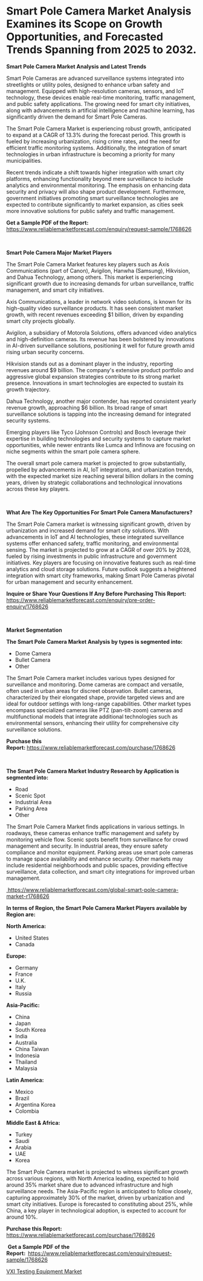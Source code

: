<p><h1>Smart Pole Camera Market Analysis Examines its Scope on Growth Opportunities, and Forecasted Trends Spanning from 2025 to 2032.</h1></p><p><strong>Smart Pole Camera Market Analysis and Latest Trends</strong></p>
<p><p>Smart Pole Cameras are advanced surveillance systems integrated into streetlights or utility poles, designed to enhance urban safety and management. Equipped with high-resolution cameras, sensors, and IoT technology, these devices enable real-time monitoring, traffic management, and public safety applications. The growing need for smart city initiatives, along with advancements in artificial intelligence and machine learning, has significantly driven the demand for Smart Pole Cameras.</p><p>The Smart Pole Camera Market is experiencing robust growth, anticipated to expand at a CAGR of 13.3% during the forecast period. This growth is fueled by increasing urbanization, rising crime rates, and the need for efficient traffic monitoring systems. Additionally, the integration of smart technologies in urban infrastructure is becoming a priority for many municipalities. </p><p>Recent trends indicate a shift towards higher integration with smart city platforms, enhancing functionality beyond mere surveillance to include analytics and environmental monitoring. The emphasis on enhancing data security and privacy will also shape product development. Furthermore, government initiatives promoting smart surveillance technologies are expected to contribute significantly to market expansion, as cities seek more innovative solutions for public safety and traffic management.</p></p>
<p><strong>Get a Sample PDF of the Report:&nbsp;</strong> <a href="https://www.reliablemarketforecast.com/enquiry/request-sample/1768626?utm_campaign=3381&utm_medium=2&utm_source=Github&utm_content=ia&utm_term=11042025&utm_id=smart-pole-camera">https://www.reliablemarketforecast.com/enquiry/request-sample/1768626</a></p>
<p>&nbsp;</p>
<p><strong>Smart Pole Camera Major Market Players</strong></p>
<p><p>The Smart Pole Camera Market features key players such as Axis Communications (part of Canon), Avigilon, Hanwha (Samsung), Hikvision, and Dahua Technology, among others. This market is experiencing significant growth due to increasing demands for urban surveillance, traffic management, and smart city initiatives.</p><p>Axis Communications, a leader in network video solutions, is known for its high-quality video surveillance products. It has seen consistent market growth, with recent revenues exceeding $1 billion, driven by expanding smart city projects globally.</p><p>Avigilon, a subsidiary of Motorola Solutions, offers advanced video analytics and high-definition cameras. Its revenue has been bolstered by innovations in AI-driven surveillance solutions, positioning it well for future growth amid rising urban security concerns.</p><p>Hikvision stands out as a dominant player in the industry, reporting revenues around $9 billion. The company's extensive product portfolio and aggressive global expansion strategies contribute to its strong market presence. Innovations in smart technologies are expected to sustain its growth trajectory.</p><p>Dahua Technology, another major contender, has reported consistent yearly revenue growth, approaching $6 billion. Its broad range of smart surveillance solutions is tapping into the increasing demand for integrated security systems.</p><p>Emerging players like Tyco (Johnson Controls) and Bosch leverage their expertise in building technologies and security systems to capture market opportunities, while newer entrants like Lumca and Infinova are focusing on niche segments within the smart pole camera sphere.</p><p>The overall smart pole camera market is projected to grow substantially, propelled by advancements in AI, IoT integrations, and urbanization trends, with the expected market size reaching several billion dollars in the coming years, driven by strategic collaborations and technological innovations across these key players.</p></p>
<p>&nbsp;</p>
<p><strong>What Are The Key Opportunities For Smart Pole Camera Manufacturers?</strong></p>
<p><p>The Smart Pole Camera market is witnessing significant growth, driven by urbanization and increased demand for smart city solutions. With advancements in IoT and AI technologies, these integrated surveillance systems offer enhanced safety, traffic monitoring, and environmental sensing. The market is projected to grow at a CAGR of over 20% by 2028, fueled by rising investments in public infrastructure and government initiatives. Key players are focusing on innovative features such as real-time analytics and cloud storage solutions. Future outlook suggests a heightened integration with smart city frameworks, making Smart Pole Cameras pivotal for urban management and security enhancement.</p></p>
<p><strong>Inquire or Share Your Questions If Any Before Purchasing This Report:</strong> <a href="https://www.reliablemarketforecast.com/enquiry/pre-order-enquiry/1768626?utm_campaign=3381&utm_medium=2&utm_source=Github&utm_content=ia&utm_term=11042025&utm_id=smart-pole-camera">https://www.reliablemarketforecast.com/enquiry/pre-order-enquiry/1768626</a></p>
<p>&nbsp;</p>
<p><strong>Market Segmentation</strong></p>
<p><strong>The Smart Pole Camera Market Analysis by types is segmented into:</strong></p>
<p><ul><li>Dome Camera</li><li>Bullet Camera</li><li>Other</li></ul></p>
<p><p>The Smart Pole Camera market includes various types designed for surveillance and monitoring. Dome cameras are compact and versatile, often used in urban areas for discreet observation. Bullet cameras, characterized by their elongated shape, provide targeted views and are ideal for outdoor settings with long-range capabilities. Other market types encompass specialized cameras like PTZ (pan-tilt-zoom) cameras and multifunctional models that integrate additional technologies such as environmental sensors, enhancing their utility for comprehensive city surveillance solutions.</p></p>
<p><strong>Purchase this Report:&nbsp;</strong><a href="https://www.reliablemarketforecast.com/purchase/1768626?utm_campaign=3381&utm_medium=2&utm_source=Github&utm_content=ia&utm_term=11042025&utm_id=smart-pole-camera">https://www.reliablemarketforecast.com/purchase/1768626</a></p>
<p>&nbsp;</p>
<p><strong>The Smart Pole Camera Market Industry Research by Application is segmented into:</strong></p>
<p><ul><li>Road</li><li>Scenic Spot</li><li>Industrial Area</li><li>Parking Area</li><li>Other</li></ul></p>
<p><p>The Smart Pole Camera Market finds applications in various settings. In roadways, these cameras enhance traffic management and safety by monitoring vehicle flow. Scenic spots benefit from surveillance for crowd management and security. In industrial areas, they ensure safety compliance and monitor equipment. Parking areas use smart pole cameras to manage space availability and enhance security. Other markets may include residential neighborhoods and public spaces, providing effective surveillance, data collection, and smart city integrations for improved urban management.</p></p>
<p><a href="https://www.reliablemarketforecast.com/global-smart-pole-camera-market-r1768626?utm_campaign=3381&utm_medium=2&utm_source=Github&utm_content=ia&utm_term=11042025&utm_id=smart-pole-camera">&nbsp;https://www.reliablemarketforecast.com/global-smart-pole-camera-market-r1768626</a></p>
<p><strong>In terms of Region, the Smart Pole Camera Market Players available by Region are:</strong></p>
<p>
    <p> <strong> North America: </strong>
        <ul>
            <li>United States</li>
            <li>Canada</li>
        </ul>
        </p> 
    <p> <strong> Europe: </strong>
        <ul>
            <li>Germany</li>
            <li>France</li>
            <li>U.K.</li>
            <li>Italy</li>
            <li>Russia</li>
        </ul>
        </p> 
    <p> <strong> Asia-Pacific: </strong>
        <ul>
            <li>China</li>
            <li>Japan</li>
            <li>South Korea</li>
            <li>India</li>
            <li>Australia</li>
            <li>China Taiwan</li>
            <li>Indonesia</li>
            <li>Thailand</li>
            <li>Malaysia</li>
        </ul>
        </p> 
    <p> <strong> Latin America: </strong>
        <ul>
            <li>Mexico</li>
            <li>Brazil</li>
            <li>Argentina Korea</li>
            <li>Colombia</li>
        </ul>
        </p> 
    <p> <strong> Middle East & Africa: </strong>
        <ul>
            <li>Turkey</li>
            <li>Saudi</li>
            <li>Arabia</li>
            <li>UAE</li>
            <li>Korea</li>
        </ul>
    </p>
    </p>
<p><p>The Smart Pole Camera market is projected to witness significant growth across various regions, with North America leading, expected to hold around 35% market share due to advanced infrastructure and high surveillance needs. The Asia-Pacific region is anticipated to follow closely, capturing approximately 30% of the market, driven by urbanization and smart city initiatives. Europe is forecasted to constituting about 25%, while China, a key player in technological adoption, is expected to account for around 10%.</p></p>
<p><strong>Purchase this Report: </strong><a href="https://www.reliablemarketforecast.com/purchase/1768626?utm_campaign=3381&utm_medium=2&utm_source=Github&utm_content=ia&utm_term=11042025&utm_id=smart-pole-camera">https://www.reliablemarketforecast.com/purchase/1768626</a></p>
<p>&nbsp;<strong>Get a Sample PDF of the Report:&nbsp;&nbsp;</strong><a href="https://www.reliablemarketforecast.com/enquiry/request-sample/1768626?utm_campaign=3381&utm_medium=2&utm_source=Github&utm_content=ia&utm_term=11042025&utm_id=smart-pole-camera">https://www.reliablemarketforecast.com/enquiry/request-sample/1768626</a></p>
<p><strong></strong></p>
<p><p><a href="https://github.com/viohlbrenksf/Market-Research-Report-List-1/blob/main/vxi-testing-equipment-market.md?utm_campaign=3381&utm_medium=2&utm_source=Github&utm_content=ia&utm_term=11042025&utm_id=smart-pole-camera">VXI Testing Equipment Market</a></p></p>